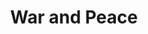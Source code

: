 ---
layout: piece
collection_: beading
title: War and Peace
id: war-and-peace
media: Enamel, fabric, quilting, seed beads
dimensions: 9" x 9" unframed, 14" x 15" framed with 3" inch beige matt in glass maple frame 2" deep.
price: $600
create_date: 2013
---